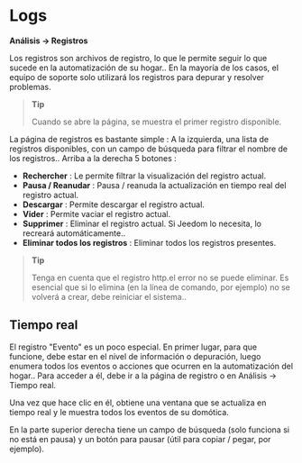 # Logs
**Análisis → Registros**

Los registros son archivos de registro, lo que le permite seguir lo que sucede en la automatización de su hogar.. En la mayoría de los casos, el equipo de soporte solo utilizará los registros para depurar y resolver problemas.

> **Tip**
>
> Cuando se abre la página, se muestra el primer registro disponible.

La página de registros es bastante simple :
A la izquierda, una lista de registros disponibles, con un campo de búsqueda para filtrar el nombre de los registros..
Arriba a la derecha 5 botones :

- **Rechercher** : Le permite filtrar la visualización del registro actual.
- **Pausa / Reanudar** : Pausa / reanuda la actualización en tiempo real del registro actual.
- **Descargar** : Permite descargar el registro actual.
- **Vider** : Permite vaciar el registro actual.
- **Supprimer** : Eliminar el registro actual. Si Jeedom lo necesita, lo recreará automáticamente..
- **Eliminar todos los registros** : Eliminar todos los registros presentes.

> **Tip**
>
> Tenga en cuenta que el registro http.el error no se puede eliminar. Es esencial que si lo elimina (en la línea de comando, por ejemplo) no se volverá a crear, debe reiniciar el sistema..

## Tiempo real

El registro &quot;Evento&quot; es un poco especial. En primer lugar, para que funcione, debe estar en el nivel de información o depuración, luego enumera todos los eventos o acciones que ocurren en la automatización del hogar.. Para acceder a él, debe ir a la página de registro o en Análisis → Tiempo real.

Una vez que hace clic en él, obtiene una ventana que se actualiza en tiempo real y le muestra todos los eventos de su domótica.

En la parte superior derecha tiene un campo de búsqueda (solo funciona si no está en pausa) y un botón para pausar (útil para copiar / pegar, por ejemplo).
